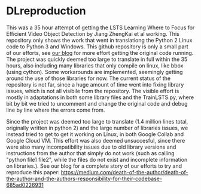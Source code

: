 # DLreproduction

This was a 35 hour attempt of getting the LSTS Learning Where to Focus for Efficient Video Object Detection by Jiang ZhengKai et al working.
This repository only shows the work that went in translationg the Python 2 Linux code to Python 3 and Windows.
This github repository is only a small part of our efforts, see [our blog](https://medium.com/death-of-the-author/death-of-the-author-and-the-authors-responsibility-for-their-codebase-685ad0226931) for more effort getting the original code running.
The project was quickly deemed too large to translate in full within the 35 hours, also including many libraries that only compile on linux, like bbox (using cython).
Some workarounds are implemented, seemingly getting around the use of those libraries for now. 
The current status of the repository is not far, since a huge amount of time went into fixing library issues, which is not all visibile from the repository.
The visible effort is mostly in adaptations in both some library files and the TrainLSTS.py, where bit by bit we tried to uncomment and change the original code and debug line by line where the errors come from.

Since the project was deemed too large to translate (1.4 million lines total, originally written in python 2) and the large number of libraries issues, we instead tried to get to get it working on Linux, in both Google Collab and Google Cloud VM.
This effort was also deemed unsuccesful, since there were also many incompatibility issues due to old library versions and instructions from the author that simply do not work (such as calling "python file1 file2", while the files do not exist and incomplete information on libraries.). 
See our blog for a complete story of our efforts to try and reproduce this paper: https://medium.com/death-of-the-author/death-of-the-author-and-the-authors-responsibility-for-their-codebase-685ad0226931

